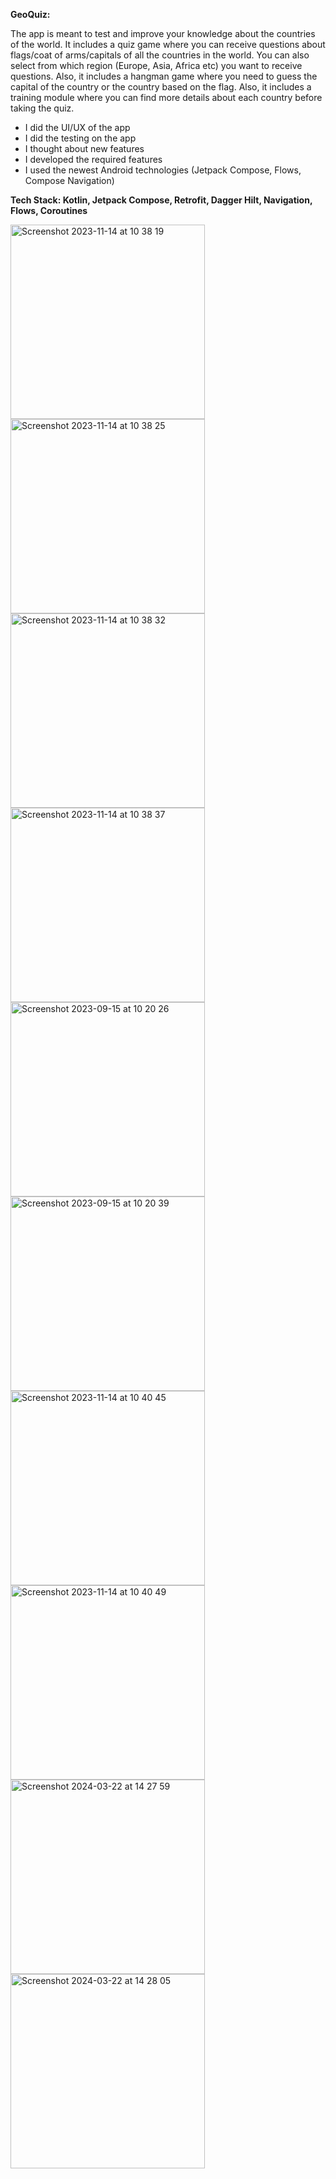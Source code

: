 **GeoQuiz:** 

The app is meant to test and improve your knowledge about the countries of the world. It includes a quiz game where you can receive questions about flags/coat of arms/capitals of all the countries in the world. You can also select from which region (Europe, Asia, Africa etc) you want to receive questions. Also, it includes a hangman game where you need to guess the capital of the country or the country based on the flag. Also, it includes a training module where you can find more details about each country before taking the quiz.

- I did the UI/UX of the app
- I did the testing on the app
- I thought about new features
- I developed the required features
- I used the newest Android technologies (Jetpack Compose, Flows, Compose Navigation)

**Tech Stack: Kotlin, Jetpack Compose, Retrofit, Dagger Hilt, Navigation, Flows, Coroutines**

<img width="311" alt="Screenshot 2023-11-14 at 10 38 19" src="https://github.com/biancapistea/CountryApp/assets/56589178/5440e1eb-e260-46b8-a6e6-1dfbe9278b72">
<img width="311" alt="Screenshot 2023-11-14 at 10 38 25" src="https://github.com/biancapistea/CountryApp/assets/56589178/bd862090-d834-4d6e-abc4-f441bb01a7f8">
<img width="311" alt="Screenshot 2023-11-14 at 10 38 32" src="https://github.com/biancapistea/CountryApp/assets/56589178/8b40bf1d-18e7-4580-b3a0-a9fdddce8642">
<img width="311" alt="Screenshot 2023-11-14 at 10 38 37" src="https://github.com/biancapistea/CountryApp/assets/56589178/c22957a9-8b48-47b3-8407-f70fa8b66801">
<img width="311" alt="Screenshot 2023-09-15 at 10 20 26" src="https://github.com/biancapistea/CountryApp/assets/56589178/8a390bb7-9ba0-4dd1-959b-f52884b27aeb">
<img width="311" alt="Screenshot 2023-09-15 at 10 20 39" src="https://github.com/biancapistea/CountryApp/assets/56589178/d5f9d99f-7d35-42b0-b3a2-22f472492109">
<img width="311" alt="Screenshot 2023-11-14 at 10 40 45" src="https://github.com/biancapistea/CountryApp/assets/56589178/54b07a37-6669-4e1a-8744-1a889ed51ee8">
<img width="311" alt="Screenshot 2023-11-14 at 10 40 49" src="https://github.com/biancapistea/CountryApp/assets/56589178/a0e3105a-65c4-49a9-baeb-4d35ddfc1818">
<img width="311" alt="Screenshot 2024-03-22 at 14 27 59" src="https://github.com/biancapistea/CountryApp/assets/56589178/68835486-43e1-44af-9aac-2fed3852a258">
<img width="311" alt="Screenshot 2024-03-22 at 14 28 05" src="https://github.com/biancapistea/CountryApp/assets/56589178/fa942a06-1278-4498-a815-0c6738312dac">

